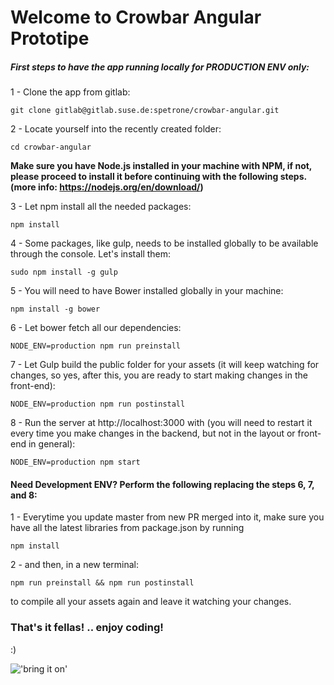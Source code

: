 # Welcome to Crowbar Angular Prototipe

##### First steps to have the app running locally for PRODUCTION ENV only:

1 - Clone the app from gitlab:

`git clone gitlab@gitlab.suse.de:spetrone/crowbar-angular.git`

2 - Locate yourself into the recently created folder:

`cd crowbar-angular`

**Make sure you have Node.js installed in your machine with NPM, if not, please proceed to install it before continuing with the following steps. (more info: https://nodejs.org/en/download/)**

3 - Let npm install all the needed packages:

`npm install`

4 - Some packages, like gulp, needs to be installed globally to be available through the console. Let's install them:

`sudo npm install -g gulp`

5 - You will need to have Bower installed globally in your machine:

`npm install -g bower`

6 - Let bower fetch all our dependencies:

`NODE_ENV=production npm run preinstall`

7 - Let Gulp build the public folder for your assets (it will keep watching for changes, so yes, after this, you are ready to start making changes in the front-end):

`NODE_ENV=production npm run postinstall`

8 - Run the server at http://localhost:3000 with (you will need to restart it every time you make changes in the backend, but not in the layout or front-end in general):

`NODE_ENV=production npm start`

#### Need Development ENV? Perform the following replacing the steps 6, 7, and 8:

1 - Everytime you update master from new PR merged into it, make sure you have all the latest libraries from package.json by running

`npm install`

2 - and then, in a new terminal:

`npm run preinstall && npm run postinstall`

to compile all your assets again and leave it watching your changes.

### That's it fellas! .. enjoy coding! ###

:)

!['bring it on'](http://s2.quickmeme.com/img/0b/0bf4e6e37c1539469cf8adc3e3a63b98e3943ad3ee72bd2d9c8de9ba22eefdd2.jpg)
